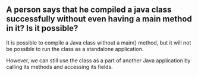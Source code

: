 ## A person says that he compiled a java class successfully without even having a main method in it? Is it possible?
It is possible to compile a Java class without a main() method, but it will not be possible to run the class as a standalone application.

However, we can still use the class as a part of another Java application by calling its methods and accessing its fields.